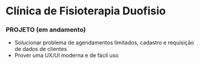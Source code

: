# Clínica de Fisioterapia Duofisio

### PROJETO (em andamento)

- Solucionar problema de agendamentos limitados, cadastro e requisição de dados de clientes
- Prover uma UX/UI moderna e de fácil uso